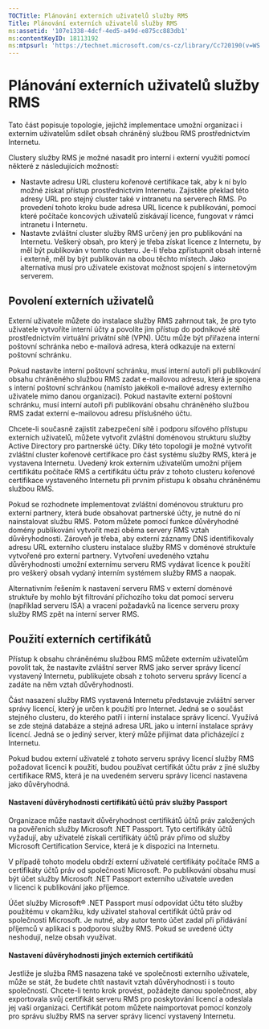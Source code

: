 ```yaml
---
TOCTitle: Plánování externích uživatelů služby RMS
Title: Plánování externích uživatelů služby RMS
ms:assetid: '107e1338-4dcf-4ed5-a49d-e875cc883db1'
ms:contentKeyID: 18113192
ms:mtpsurl: 'https://technet.microsoft.com/cs-cz/library/Cc720190(v=WS.10)'
---
```


Plánování externích uživatelů služby RMS
========================================

Tato část popisuje topologie, jejichž implementace umožní organizaci i externím uživatelům sdílet obsah chráněný službou RMS prostřednictvím Internetu.

Clustery služby RMS je možné nasadit pro interní i externí využití pomocí některé z následujících možností:

-   Nastavte adresu URL clusteru kořenové certifikace tak, aby k ní bylo možné získat přístup prostřednictvím Internetu. Zajistěte překlad této adresy URL pro stejný cluster také v intranetu na serverech RMS. Po provedení tohoto kroku bude adresa URL licence k publikování, pomocí které počítače koncových uživatelů získávají licence, fungovat v rámci intranetu i Internetu.
-   Nastavte zvláštní cluster služby RMS určený jen pro publikování na Internetu. Veškerý obsah, pro který je třeba získat licence z Internetu, by měl být publikován v tomto clusteru. Je-li třeba zpřístupnit obsah interně i externě, měl by být publikován na obou těchto místech. Jako alternativa musí pro uživatele existovat možnost spojení s internetovým serverem.

Povolení externích uživatelů
----------------------------

Externí uživatele můžete do instalace služby RMS zahrnout tak, že pro tyto uživatele vytvoříte interní účty a povolíte jim přístup do podnikové sítě prostřednictvím virtuální privátní sítě (VPN). Účtu může být přiřazena interní poštovní schránka nebo e-mailová adresa, která odkazuje na externí poštovní schránku.

Pokud nastavíte interní poštovní schránku, musí interní autoři při publikování obsahu chráněného službou RMS zadat e-mailovou adresu, která je spojena s interní poštovní schránkou (namísto jakékoli e-mailové adresy externího uživatele mimo danou organizaci). Pokud nastavíte externí poštovní schránku, musí interní autoři při publikování obsahu chráněného službou RMS zadat externí e-mailovou adresu příslušného účtu.

Chcete-li současně zajistit zabezpečení sítě i podporu síťového přístupu externích uživatelů, můžete vytvořit zvláštní doménovou strukturu služby Active Directory pro partnerské účty. Díky této topologii je možné vytvořit zvláštní cluster kořenové certifikace pro část systému služby RMS, která je vystavena Internetu. Uvedený krok externím uživatelům umožní příjem certifikátu počítače RMS a certifikátu účtu práv z tohoto clusteru kořenové certifikace vystaveného Internetu při prvním přístupu k obsahu chráněnému službou RMS.

Pokud se rozhodnete implementovat zvláštní doménovou strukturu pro externí partnery, která bude obsahovat partnerské účty, je nutné do ní nainstalovat službu RMS. Potom můžete pomocí funkce důvěryhodné domény publikování vytvořit mezi oběma servery RMS vztah důvěryhodnosti. Zároveň je třeba, aby externí záznamy DNS identifikovaly adresu URL externího clusteru instalace služby RMS v doménové struktuře vytvořené pro externí partnery. Vytvoření uvedeného vztahu důvěryhodnosti umožní externímu serveru RMS vydávat licence k použití pro veškerý obsah vydaný interním systémem služby RMS a naopak.

Alternativním řešením k nastavení serveru RMS v externí doménové struktuře by mohlo být filtrování příchozího toku dat pomocí serveru (například serveru ISA) a vracení požadavků na licence serveru proxy služby RMS zpět na interní server RMS.

Použití externích certifikátů
-----------------------------

Přístup k obsahu chráněnému službou RMS můžete externím uživatelům povolit tak, že nastavíte zvláštní server RMS jako server správy licencí vystavený Internetu, publikujete obsah z tohoto serveru správy licencí a zadáte na něm vztah důvěryhodnosti.

Část nasazení služby RMS vystavená Internetu představuje zvláštní server správy licencí, který je určen k použití pro Internet. Jedná se o součást stejného clusteru, do kterého patří i interní instalace správy licencí. Využívá se zde stejná databáze a stejná adresa URL jako u interní instalace správy licencí. Jedná se o jediný server, který může přijímat data přicházející z Internetu.

Pokud budou externí uživatelé z tohoto serveru správy licencí služby RMS požadovat licenci k použití, budou používat certifikát účtu práv z jiné služby certifikace RMS, která je na uvedeném serveru správy licencí nastavena jako důvěryhodná.

#### Nastavení důvěryhodnosti certifikátů účtů práv služby Passport

Organizace může nastavit důvěryhodnost certifikátů účtů práv založených na pověřeních služby Microsoft .NET Passport. Tyto certifikáty účtů vyžadují, aby uživatelé získali certifikáty účtů práv přímo od služby Microsoft Certification Service, která je k dispozici na Internetu.

V případě tohoto modelu obdrží externí uživatelé certifikáty počítače RMS a certifikáty účtů práv od společnosti Microsoft. Po publikování obsahu musí být účet služby Microsoft .NET Passport externího uživatele uveden v licenci k publikování jako příjemce.

Účet služby Microsoft® .NET Passport musí odpovídat účtu této služby použitému v okamžiku, kdy uživatel stahoval certifikát účtů práv od společnosti Microsoft. Je nutné, aby autor tento účet zadal při přidávání příjemců v aplikaci s podporou služby RMS. Pokud se uvedené účty neshodují, nelze obsah využívat.

#### Nastavení důvěryhodnosti jiných externích certifikátů

Jestliže je služba RMS nasazena také ve společnosti externího uživatele, může se stát, že budete chtít nastavit vztah důvěryhodnosti i s touto společností. Chcete-li tento krok provést, požádejte danou společnost, aby exportovala svůj certifikát serveru RMS pro poskytování licencí a odeslala jej vaší organizaci. Certifikát potom můžete naimportovat pomocí konzoly pro správu služby RMS na server správy licencí vystavený Internetu.
